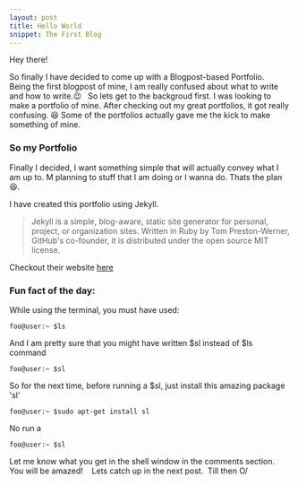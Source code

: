 ```yaml
---
layout: post
title: Hello World 
snippet: The First Blog
---
```


Hey there! &nbsp;
<p>
So finally I have decided to come up with a Blogpost-based Portfolio. &nbsp;
Being the first blogpost of mine, I am really confused about what to write and how to write.😉
&nbsp;
So lets get to the backgroud first.
I was looking to make a portfolio of mine. After checking out my great portfolios, it got really confusing. 😆 
Some of the portfolios actually gave me the kick to make something of mine.

### So my Portfolio
Finally I decided, I want something simple that will actually convey what I am up to.
M planning to stuff that I am doing or I wanna do. Thats the plan 😆.

I have created this portfolio using Jekyll. 
>Jekyll is a simple, blog-aware, static site generator for personal, project, or organization sites. Written in Ruby by Tom Preston-Werner, GitHub's co-founder, it is distributed under the open source MIT license.

Checkout their website [here](https://jekyllrb.com/)

### Fun fact of the day:
While using the terminal, you must have used:
```console
foo@user:~ $ls
```

And I am pretty sure that you might have written $sl instead of $ls command
```console
foo@user:~ $sl
```
So for the next time, before running a $sl, just install this amazing package 'sl'
```console
foo@user:~ $sudo apt-get install sl
```
No run a 
```console
foo@user:~ $sl
```

Let me know what you get in the shell window in the comments section.  &nbsp;
You will be amazed!&nbsp;
&nbsp;
Lets catch up in the next post.&nbsp;
Till then O/
</p>